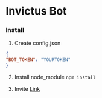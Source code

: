 # Invictus Bot

### Install

1. Create config.json
```json
{
"BOT_TOKEN": "YOURTOKEN"
}
```
2. Install node_module `npm install`

3. Invite [Link](http://https://discord.com/api/oauth2/authorize?client_id=835306218158817340&permissions=8&scope=bot "LInk")
